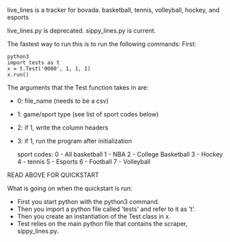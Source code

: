 live_lines is a tracker for bovada.
basketball, tennis, volleyball, hockey, and esports

live_lines.py is deprecated.
sippy_lines.py is current.

The fastest way to run this is to run the following commands:
First: 
    
    python3
    import tests as t
    x = t.Test('0000', 1, 1, 1)
    x.run()

The arguments that the Test function takes in are:
* 0: file_name (needs to be a csv)
* 1: game/sport type (see list of sport codes below)
* 2: if 1, write the column headers
* 3: if 1, run the program after initialization


    sport codes:
    0 - All basketball
    1 - NBA
    2 - College Basketball
    3 - Hockey
    4 - tennis
    5 - Esports
    6 - Football
    7 - Volleyball


READ ABOVE FOR QUICKSTART

What is going on when the quickstart is run:

* First you start python with the python3 command.
* Then you import a python file called 'tests' and refer to it as 't'.
* Then you create an instantiation of the Test class in x.
* Test relies on the main python file that contains the scraper, sippy_lines.py.
